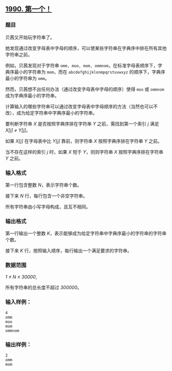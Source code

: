 ## [1990. 第一个！](https://www.acwing.com/problem/content/1992/)

### 题目

贝茜又开始玩字符串了。

她发现通过改变字母表中字母的顺序，可以使某些字符串在字典序中排在所有其他字符串之前。

例如，贝茜发现对于字符串 `omm, moo, mom, ommnom`，在标准字母表顺序下，字典序最小的字符串为 `mom`，而在 `abcdefghijklonmpqrstuvwxyz` 的顺序下，字典序最小的字符串为 `omm`。

然而，贝茜想不出任何办法（通过改变字母表中字母的顺序）使得 `moo` 或 `ommnom` 成为字典序最小的字符串。

计算输入的哪些字符串可以通过改变字母表中字母顺序的方法（当然也可以不改），成为给定字符串中字典序最小的字符串。

要判断字符串 *X* 是否按照字典序排在字符串 *Y* 之前，需找到第一个索引 *j* 满足 *X[j] ≠ Y[j]*。

如果 *X[j]* 在字母表中比 *Y[j]* 靠前，则字符串 *X* 按照字典序排在字符串 *Y* 之前。

当不存在这样的索引 *j* 时，如果 *X* 短于 *Y*，则则字符串 *X* 按照字典序排在字符串 *Y* 之前。

### 输入格式

第一行包含整数 *N*，表示字符串个数。

接下来 *N* 行，每行包含一个非空字符串。

所有字符串由小写字母构成，且互不相同。

### 输出格式

第一行输出一个整数 *K*，表示能够成为给定字符串中字典序最小的字符串的字符串个数。

接下来 *K* 行，按照输入顺序，每行输出一个满足要求的字符串。

### 数据范围

*1 ≤ N ≤ 30000*,

所有字符串的总长度不超过 *300000*。

### 输入样例：

```
4
omm
moo
mom
ommnom
```

### 输出样例：

```
2
omm
mom
```
